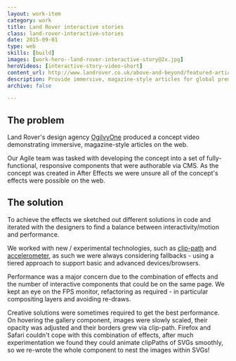 ```yaml
---
layout: work-item
category: work
title: Land Rover interactive stories
class: land-rover-interactive-stories
date: 2015-09-01
type: web
skills: [build]
images: [work-hero--land-rover-interactive-story@2x.jpg]
heroVideos: [interactive-story-video-short]
content_url: http://www.landrover.co.uk/above-and-beyond/featured-articles/index.html
description: Provide immersive, magazine-style articles for global premium brand.
archive: false

---
```


## The problem
Land Rover's design agency [OgilvyOne](https://www.ogilvyone.com/) produced a concept video demonstrating immersive, magazine-style articles on the web.

Our Agile team was tasked with developing the concept into a set of fully-functional, responsive components that were authorable via CMS. As the concept was created in After Effects we were unsure all of the concept's effects were possible on the web.

## The solution
To achieve the effects we sketched out different solutions in code and iterated with the designers to find a balance between interactivity/motion and performance.

<p class="p--pullquote" data-pullquote="we iterated to find a balance between interactivity and performance" markdown="1">We worked with new / experimental technologies, such as <a href="https://developer.mozilla.org/en/docs/Web/CSS/clip-path">clip-path</a> and <a href="https://developer.mozilla.org/en-US/docs/Web/Events/devicemotion">accelerometer</a>, as such we were always considering fallbacks - using a tiered approach to support basic and advanced devices/browsers.
</p>

Performance was a major concern due to the combination of effects and the number of interactive components that could be on the same page. We kept an eye on the FPS monitor, refactoring as required - in particular compositing layers and avoiding re-draws.

Creative solutions were sometimes required to get the best performance. On hovering the gallery component, images were slowly scaled, their opacity was adjusted and their borders grew via clip-path. Firefox and Safari couldn't cope with this combination of effects, after much experimentation we found they could animate clipPaths of SVGs smoothly, so we re-wrote the whole component to nest the images within SVGs!
